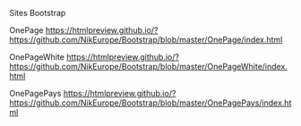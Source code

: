 

Sites Bootstrap

OnePage https://htmlpreview.github.io/?https://github.com/NikEurope/Bootstrap/blob/master/OnePage/index.html

OnePageWhite https://htmlpreview.github.io/?https://github.com/NikEurope/Bootstrap/blob/master/OnePageWhite/index.html

OnePagePays https://htmlpreview.github.io/?https://github.com/NikEurope/Bootstrap/blob/master/OnePagePays/index.html


